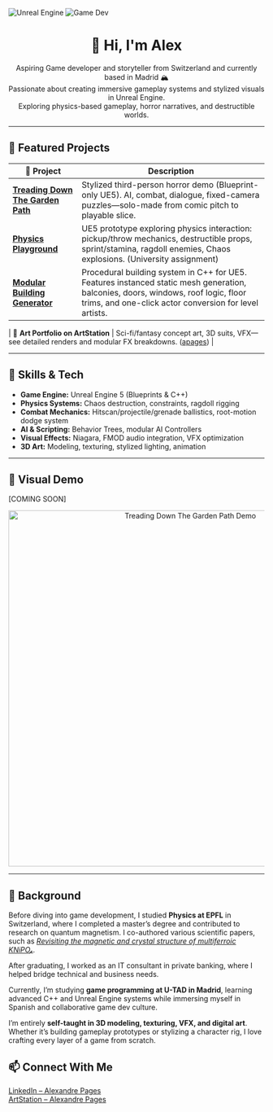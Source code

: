 <!-- Shields -->
![Unreal Engine](https://img.shields.io/badge/Engine-Unreal%205-blue?style=flat-square&logo=unrealengine)
![Game Dev](https://img.shields.io/badge/Role-Game%20Dev%20%26%20Artist-green?style=flat-square)

<h1 align="center">👋 Hi, I'm Alex</h1>
<p align="center">
  Aspiring Game developer and storyteller from Switzerland and currently based in Madrid 🏔️<br/>
  Passionate about creating immersive gameplay systems and stylized visuals in Unreal Engine.<br/>
  Exploring physics-based gameplay, horror narratives, and destructible worlds.
</p>

---

## 🚀 Featured Projects

| 🔧 Project | Description |
|-----------|-------------|
| **[Treading Down The Garden Path](https://github.com/PAlexUtad/UE5-ThirdPerson-Horror-VerticalSlice)** | Stylized third-person horror demo (Blueprint-only UE5). AI, combat, dialogue, fixed-camera puzzles—solo-made from comic pitch to playable slice. |
| **[Physics Playground](https://github.com/PAlexUtad/UE5-Physics-Playground)** | UE5 prototype exploring physics interaction: pickup/throw mechanics, destructible props, sprint/stamina, ragdoll enemies, Chaos explosions. (University assignment) |
| **[Modular Building Generator](https://github.com/PAlexUtad/UE5-Modular-Building-Generator)** | Procedural building system in C++ for UE5. Features instanced static mesh generation, balconies, doors, windows, roof logic, floor trims, and one-click actor conversion for level artists. |

| 🎨 **Art Portfolio on ArtStation** | Sci-fi/fantasy concept art, 3D suits, VFX—see detailed renders and modular FX breakdowns. ([apages](https://www.artstation.com/apages)) |

---

## 🧰 Skills & Tech

- **Game Engine:** Unreal Engine 5 (Blueprints & C++)
- **Physics Systems:** Chaos destruction, constraints, ragdoll rigging
- **Combat Mechanics:** Hitscan/projectile/grenade ballistics, root-motion dodge system
- **AI & Scripting:** Behavior Trees, modular AI Controllers
- **Visual Effects:** Niagara, FMOD audio integration, VFX optimization
- **3D Art:** Modeling, texturing, stylized lighting, animation

---

## 📸 Visual Demo

[COMING SOON]
<p align="center">
  <img src="https://github.com/PAlexUtad/UE5-ThirdPerson-Horror-VerticalSlice/raw/main/demo.gif" alt="Treading Down The Garden Path Demo" width="700"/>
</p>


---

## 🧠 Background

Before diving into game development, I studied **Physics at EPFL** in Switzerland, where I completed a master’s degree and contributed to research on quantum magnetism. I co-authored various scientific papers, such as [*Revisiting the magnetic and crystal structure of multiferroic KNiPO₄*](https://arxiv.org/abs/2207.06969).

After graduating, I worked as an IT consultant in private banking, where I helped bridge technical and business needs.

Currently, I’m studying **game programming at U-TAD in Madrid**, learning advanced C++ and Unreal Engine systems while immersing myself in Spanish and collaborative game dev culture.

I’m entirely **self-taught in 3D modeling, texturing, VFX, and digital art**. Whether it’s building gameplay prototypes or stylizing a character rig, I love crafting every layer of a game from scratch.


## 📫 Connect With Me

[LinkedIn – Alexandre Pages](https://ch.linkedin.com/in/alexandrepages-ch)  
[ArtStation – Alexandre Pages](https://www.artstation.com/apages)


